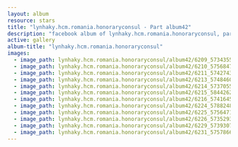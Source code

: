 ```yaml
---
layout: album
resource: stars
title: "lynhaky.hcm.romania.honoraryconsul - Part album42"
description: "facebook album of lynhaky.hcm.romania.honoraryconsul, part album42."
active: gallery
album-title: "lynhaky.hcm.romania.honoraryconsul"
images:
  - image_path: lynhaky.hcm.romania.honoraryconsul/album42/6209_57343555_2359754724059383_7302805628659957760_n.jpg
  - image_path: lynhaky.hcm.romania.honoraryconsul/album42/6210_57568479_2359683110733211_3401263603330842624_n.jpg
  - image_path: lynhaky.hcm.romania.honoraryconsul/album42/6211_57427433_2358227400878782_3361717189441748992_n.jpg
  - image_path: lynhaky.hcm.romania.honoraryconsul/album42/6213_57484605_2358227270878795_1095704873707503616_n.jpg
  - image_path: lynhaky.hcm.romania.honoraryconsul/album42/6214_57370555_2358227234212132_8023687679948357632_n.jpg
  - image_path: lynhaky.hcm.romania.honoraryconsul/album42/6215_58442627_2358227007545488_6209434287993782272_n.jpg
  - image_path: lynhaky.hcm.romania.honoraryconsul/album42/6216_57416456_2358226960878826_2314977880666275840_n.jpg
  - image_path: lynhaky.hcm.romania.honoraryconsul/album42/6224_57882483_2358226047545584_1116977460177534976_n.jpg
  - image_path: lynhaky.hcm.romania.honoraryconsul/album42/6225_57564712_2358225924212263_3747892168769929216_n.jpg
  - image_path: lynhaky.hcm.romania.honoraryconsul/album42/6226_57352938_2358225887545600_2663842028122537984_n.jpg
  - image_path: lynhaky.hcm.romania.honoraryconsul/album42/6229_57393073_2358225547545634_3124347025735286784_n.jpg
  - image_path: lynhaky.hcm.romania.honoraryconsul/album42/6231_57578666_2358225344212321_8154668815083372544_n.jpg
---
```

